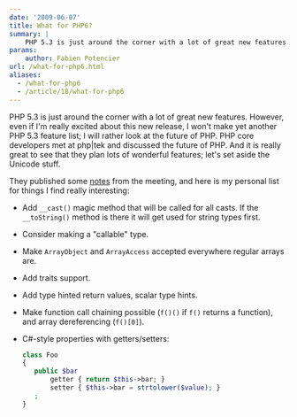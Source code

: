 ```yaml
---
date: '2009-06-07'
title: What for PHP6?
summary: |
    PHP 5.3 is just around the corner with a lot of great new features. But what for PHP 6?
params:
    author: Fabien Potencier
url: /what-for-php6.html
aliases:
  - /what-for-php6
  - /article/18/what-for-php6
---
```


PHP 5.3 is just around the corner with a lot of great new features. However,
even if I'm really excited about this new release, I won't make yet another
PHP 5.3 feature list; I will rather look at the future of PHP. PHP core
developers met at php|tek and discussed the future of PHP. And it is really
great to see that they plan lots of wonderful features; let's set aside the
Unicode stuff.

They published some [notes](http://wiki.php.net/summits/pdmnotesmay09) from
the meeting, and here is my personal list for things I find really
interesting:

 * Add `__cast()` magic method that will be called for all casts. If the
   `__toString()` method is there it will get used for string types first.

 * Consider making a "callable" type.

 * Make `ArrayObject` and `ArrayAccess` accepted everywhere regular arrays
   are.

 * Add traits support.

 * Add type hinted return values, scalar type hints.

 * Make function call chaining possible (`f()()` if `f()` returns a function),
   and array dereferencing (`f()[0]`).

 * C#-style properties with getters/setters:


    ```php
    class Foo
    {
       public $bar
           getter { return $this->bar; }
           setter { $this->bar = strtolower($value); }
       ;
    }

    ```



